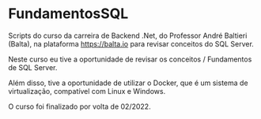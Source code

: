 # FundamentosSQL

Scripts do curso da carreira de Backend .Net, do Professor André Baltieri (Balta), na plataforma https://balta.io para revisar conceitos do SQL Server.

Neste curso eu tive a oportunidade de revisar os conceitos / Fundamentos de SQL Server. 

Além disso, tive a oportunidade de utilizar o Docker, que é um sistema de virtualização, compatível com Linux e Windows. 

O curso foi finalizado por volta de 02/2022.

